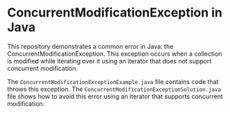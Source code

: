 # ConcurrentModificationException in Java

This repository demonstrates a common error in Java: the ConcurrentModificationException. This exception occurs when a collection is modified while iterating over it using an iterator that does not support concurrent modification. 

The `ConcurrentModificationExceptionExample.java` file contains code that throws this exception. The `ConcurrentModificationExceptionSolution.java` file shows how to avoid this error using an iterator that supports concurrent modification. 